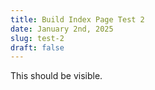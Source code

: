 ```yaml
---
title: Build Index Page Test 2
date: January 2nd, 2025
slug: test-2
draft: false
---
```


<p>This should be visible.</p>